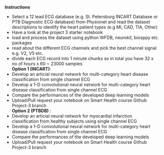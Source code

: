 <b>Instructions</b></br>

* Select a 12 lead ECG database (e.g. St. Petersburg INCART Database or PTB Diagnostic ECG database) from Physionet and read the dataset descriptions to identify the heart patient types (e.g MI, CAD, TIA, Other)</br>
* Have a look at the project 3 starter notebook </br>
* load and process the dataset using python WFDB, neurokit, biosppy etc. packages </br>
* read about the different ECG channels and pick the best channel signal e.g. V2, V5 etc. </br>
* divide each ECG record into 1 minute chunks so in total you have 32 x no of hours x 60 ~ 23000 samples </br>
<b>Option 1 (INCART)</b>:</br>
* Develop an articial neural network for multi-category heart disease classification from single channel ECG </br>
* Develop a 1-D convolutional neural network for multi-category heart disease classification from single channel ECG </br>
* Compare the performances of the developed deep learning models </br> 
* Upload/Pull request your notebook on Smart Health course Github Project-3 branch </br>
<b>Option 2 (PTBDB) </b>:</br>
* Develop an articial neural network for myocardial infarction classification from healthy subjects using single channel ECG </br>
* Develop a 1-D convolutional neural network for multi-category heart disease classification from single channel ECG </br>
* Compare the performances of the developed deep learning models </br> 
* Upload/Pull request your notebook on Smart Health course Github Project-3 branch </br>

